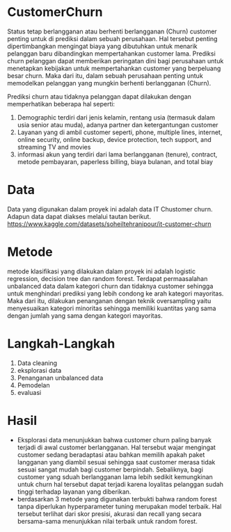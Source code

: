 # CustomerChurn
Status tetap berlangganan atau berhenti berlangganan (Churn) customer penting untuk di prediksi dalam sebuah perusahaan. Hal tersebut penting dipertimbangkan mengingat biaya yang dibutuhkan untuk menarik pelanggan baru dibandingkan mempertahankan customer lama. Prediksi churn pelanggan dapat memberikan peringatan dini bagi perusahaan untuk menetapkan kebijakan untuk mempertahankan customer yang berpeluang besar churn. Maka dari itu, dalam sebuah perusahaan penting untuk memodelkan pelanggan yang mungkin berhenti berlangganan (Churn).

Prediksi churn atau tidaknya pelanggan dapat dilakukan dengan memperhatikan beberapa hal seperti:
1. Demographic terdiri dari jenis kelamin, rentang usia (termasuk dalam usia senior atau muda), adanya partner dan ketergantungan customer
2. Layanan yang di ambil customer seperti, phone, multiple lines, internet, online security, online backup, device protection, tech support, and streaming TV and movies
3. informasi akun yang terdiri dari lama berlangganan (tenure), contract, metode pembayaran, paperless billing, biaya bulanan, and total biay

# Data
Data yang digunakan dalam proyek ini adalah data IT Chustomer churn. Adapun data dapat diakses melalui tautan berikut.
https://www.kaggle.com/datasets/soheiltehranipour/it-customer-churn

# Metode
metode klasifikasi yang dilakukan dalam proyek ini adalah logistic regression, decision tree dan random forest. Terdapat permaasalahan unbalanced data dalam kategori churn dan tidaknya customer sehingga untuk menghindari prediksi yang lebih condong ke arah kategori mayoritas. Maka dari itu, dilakukan penanganan dengan teknik oversampling yaitu menyesuaikan kategori minoritas sehingga memiliki kuantitas yang sama dengan jumlah yang sama dengan kategori mayoritas.
# Langkah-Langkah
1. Data cleaning
2. eksplorasi data
3. Penanganan unbalanced data
4. Pemodelan
5. evaluasi

# Hasil
- Eksplorasi data menunjukkan bahwa customer churn paling banyak terjadi di awal customer berlangganan. Hal tersebut wajar mengingat customer sedang beradaptasi atau bahkan memilih apakah paket langganan yang diambil sesuai sehingga saat customer merasa tidak sesuai sangat mudah bagi customer berpindah. Sebaliknya, bagi customer yang sduah berlangganan lama lebih sedikit kemungkinan untuk churn hal tersebut dapat terjadi karena loyalitas pelanggan sudah tinggi terhadap layanan yang diberikan.
- berdasarkan 3 metode yang digunakan terbukti bahwa random forest tanpa diperlukan hyperparameter tuning merupakan model terbaik. Hal tersebut terlihat dari skor presisi, akurasi dan recall yang secara bersama-sama menunjukkan nilai terbaik untuk random forest.

